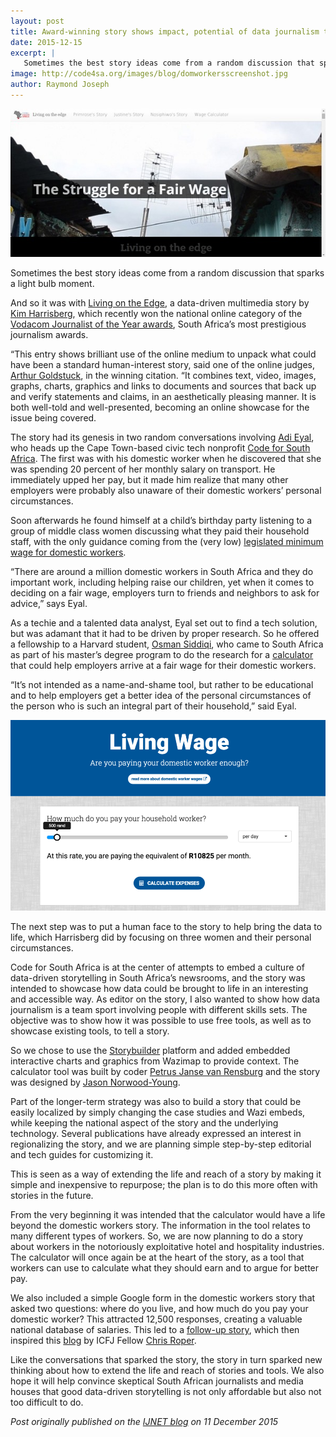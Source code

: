 ```yaml
---
layout: post
title: Award-winning story shows impact, potential of data journalism tools
date: 2015-12-15
excerpt: |
   Sometimes the best story ideas come from a random discussion that sparks a light bulb moment.
image: http://code4sa.org/images/blog/domworkersscreenshot.jpg
author: Raymond Joseph
---
```



<img src="/images/blog/domworkersscreenshot.jpg">

Sometimes the best story ideas come from a random discussion that sparks a light bulb moment.

And so it was with [Living on the Edge](http://livingwage.code4sa.org/), a data-driven multimedia story by [Kim Harrisberg](https://twitter.com/kimharrisberg), which recently won the national online category of the [Vodacom Journalist of the Year awards](http://journalist.vodacom.co.za/pages/Default.aspx), South Africa’s most prestigious journalism awards.

“This entry shows brilliant use of the online medium to unpack what could have been a standard human-interest story, said one of the online judges, [Arthur Goldstuck](http://www.linkedin.com/profile/view?id=AAEAAAAAU9sBf6BYRwYvKh3DHq0eVIm4Kig8Ngo), in the winning citation. “It combines text, video, images, graphs, charts, graphics and links to documents and sources that back up and verify statements and claims, in an aesthetically pleasing manner. It is both well-told and well-presented, becoming an online showcase for the issue being covered.

The story had its genesis in two random conversations involving [Adi Eyal](https://twitter.com/soapsudtycoon), who heads up the Cape Town-based civic tech nonprofit [Code for South Africa](http://www.code4sa.org/). The first was with his domestic worker when he discovered that she was spending 20 percent of her monthly salary on transport. He immediately upped her pay, but it made him realize that many other employers were probably also unaware of their domestic workers’ personal circumstances.

Soon afterwards he found himself at a child’s birthday party listening to a group of middle class women discussing what they paid their household staff, with the only guidance coming from the (very low) [legislated minimum wage for domestic workers](http://www.labour.gov.za/DOL/downloads/legislation/sectoral-determinations/basic-conditions-of-employment/Correction%20Notice%20Domestic%20worker%202014.pdf).

“There are around a million domestic workers in South Africa and they do important work, including helping raise our children, yet when it comes to deciding on a fair wage, employers turn to friends and neighbors to ask for advice,” says Eyal.

As a techie and a talented data analyst, Eyal set out to find a tech solution, but was adamant that it had to be driven by proper research. So he offered a fellowship to a Harvard student, [Osman Siddiqi](https://twitter.com/osmsiddiqi), who came to South Africa as part of his master’s degree program to do the research for a [calculator](http://living-wage.co.za/) that could help employers arrive at a fair wage for their domestic workers.

“It’s not intended as a name-and-shame tool, but rather to be educational and to help employers get a better idea of the personal circumstances of the person who is such an integral part of their household,” said Eyal.

<img src="/images/blog/living-wage.png">

The next step was to put a human face to the story to help bring the data to life, which Harrisberg did by focusing on three women and their personal circumstances.

Code for South Africa is at the center of attempts to embed a culture of data-driven storytelling in South Africa’s newsrooms, and the story was intended to showcase how data could be brought to life in an interesting and accessible way. As editor on the story, I also wanted to show how data journalism is a team sport involving people with different skills sets. The objective was to show how it was possible to use free tools, as well as to showcase existing tools, to tell a story.

So we chose to use the [Storybuilder](http://storybuilder.jumpstart.ge/en) platform and added embedded interactive charts and graphics from Wazimap to provide context. The calculator tool was built by coder [Petrus Janse van Rensburg](https://twitter.com/PetrusJvR) and the story was designed by [Jason Norwood-Young](https://twitter.com/j_norwood_young).

Part of the longer-term strategy was also to build a story that could be easily localized by simply changing the case studies and Wazi embeds, while keeping the national aspect of the story and the underlying technology. Several publications have already expressed an interest in regionalizing the story, and we are planning simple step-by-step editorial and tech guides for customizing it.

This is seen as a way of extending the life and reach of a story by making it simple and inexpensive to repurpose; the plan is to do this more often with stories in the future.

From the very beginning it was intended that the calculator would have a life beyond the domestic workers story. The information in the tool relates to many different types of workers. So, we are now planning to do a story about workers in the notoriously exploitative hotel and hospitality industries. The calculator will once again be at the heart of the story, as a tool that workers can use to calculate what they should earn and to argue for better pay.

We also included a simple Google form in the domestic workers story that asked two questions: where do you live, and how much do you pay your domestic worker? This attracted 12,500 responses, creating a valuable national database of salaries. This led to a [follow-up story](http://www.news24.com/SouthAfrica/News/How-much-do-you-pay-your-domestic-worker-20150928), which then inspired this [blog](http://ijnet.org/en/blog/building-data-journalism-products-users-mind) by ICFJ Fellow [Chris Roper](https://twitter.com/ChrisRoper).

Like the conversations that sparked the story, the story in turn sparked new thinking about how to extend the life and reach of stories and tools. We also hope it will help convince skeptical South African journalists and media houses that good data-driven storytelling is not only affordable but also not too difficult to do.

*Post originally published on the [IJNET blog](http://ijnet.org/en/blog/award-winning-story-shows-impact-potential-data-journalism-tools) on 11 December 2015*